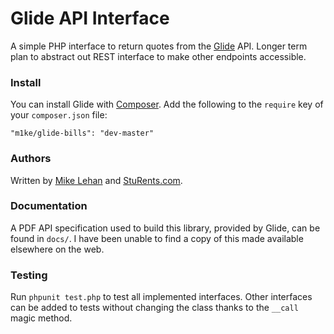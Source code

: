 # Glide API Interface

A simple PHP interface to return quotes from the [Glide](https://www.glide.uk.com/) API. Longer term plan to abstract out REST interface to make other endpoints accessible.

### Install

You can install Glide with [Composer](http://getcomposer.org). Add the following to the `require` key of your `composer.json` file:

    "m1ke/glide-bills": "dev-master"

### Authors

Written by [Mike Lehan](http://twitter.com/m1ke) and [StuRents.com](http://sturents.com).

### Documentation

A PDF API specification used to build this library, provided by Glide, can be found in `docs/`. I have been unable to find a copy of this made available elsewhere on the web.

### Testing

Run `phpunit test.php` to test all implemented interfaces. Other interfaces can be added to tests without changing the class thanks to the `__call` magic method.
